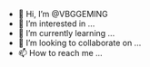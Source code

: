 - 👋 Hi, I’m @VBGGEMING
- 👀 I’m interested in ...
- 🌱 I’m currently learning ...
- 💞️ I’m looking to collaborate on ...
- 📫 How to reach me ...

<!---
VBGGEMING/VBGGEMING is a ✨ special ✨ repository because its `README.md` (this file) appears on your GitHub profile.
You can click the Preview link to take a look at your changes.
--->
